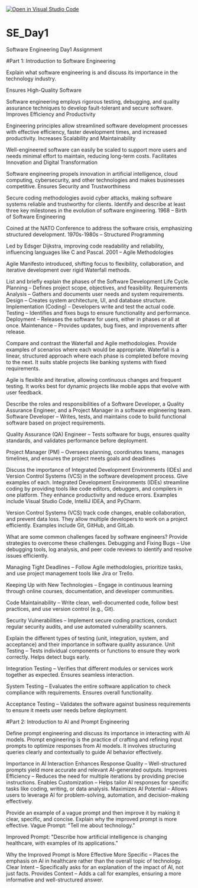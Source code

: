 [![Open in Visual Studio Code](https://classroom.github.com/assets/open-in-vscode-2e0aaae1b6195c2367325f4f02e2d04e9abb55f0b24a779b69b11b9e10269abc.svg)](https://classroom.github.com/online_ide?assignment_repo_id=18363521&assignment_repo_type=AssignmentRepo)
# SE_Day1
Software Engineering Day1 Assignment

#Part 1: Introduction to Software Engineering

Explain what software engineering is and discuss its importance in the technology industry.

Ensures High-Quality Software

Software engineering employs rigorous testing, debugging, and quality assurance techniques to develop fault-tolerant and secure software.
Improves Efficiency and Productivity

Engineering principles allow streamlined software development processes with effective efficiency, faster development times, and increased productivity.
Increases Scalability and Maintainability

Well-engineered software can easily be scaled to support more users and needs minimal effort to maintain, reducing long-term costs.
Facilitates Innovation and Digital Transformation

Software engineering propels innovation in artificial intelligence, cloud computing, cybersecurity, and other technologies and makes businesses competitive.
Ensures Security and Trustworthiness

Secure coding methodologies avoid cyber attacks, making software systems reliable and trustworthy for clients.
Identify and describe at least three key milestones in the evolution of software engineering.
1968 – Birth of Software Engineering

Coined at the NATO Conference to address the software crisis, emphasizing structured development.
1970s-1980s – Structured Programming

Led by Edsger Dijkstra, improving code readability and reliability, influencing languages like C and Pascal.
2001 – Agile Methodologies

Agile Manifesto introduced, shifting focus to flexibility, collaboration, and iterative development over rigid Waterfall methods.

List and briefly explain the phases of the Software Development Life Cycle.
Planning – Defines project scope, objectives, and feasibility.
Requirements Analysis – Gathers and documents user needs and system requirements.
Design – Creates system architecture, UI, and database structure.
Implementation (Coding) – Developers write and test the actual code.
Testing – Identifies and fixes bugs to ensure functionality and performance.
Deployment – Releases the software for users, either in phases or all at once.
Maintenance – Provides updates, bug fixes, and improvements after release.








Compare and contrast the Waterfall and Agile methodologies. Provide examples of scenarios where each would be appropriate.
Waterfall is a linear, structured approach where each phase is completed before moving to the next. It suits stable projects like banking systems with fixed requirements.

Agile is flexible and iterative, allowing continuous changes and frequent testing. It works best for dynamic projects like mobile apps that evolve with user feedback.

Describe the roles and responsibilities of a Software Developer, a Quality Assurance Engineer, and a Project Manager in a software engineering team.
Software Developer – Writes, tests, and maintains code to build functional software based on project requirements.

Quality Assurance (QA) Engineer – Tests software for bugs, ensures quality standards, and validates performance before deployment.

Project Manager (PM) – Oversees planning, coordinates teams, manages timelines, and ensures the project meets goals and deadlines

Discuss the importance of Integrated Development Environments (IDEs) and Version Control Systems (VCS) in the software development process. Give examples of each.
Integrated Development Environments (IDEs) streamline coding by providing tools like code editors, debuggers, and compilers in one platform. They enhance productivity and reduce errors. Examples include Visual Studio Code, IntelliJ IDEA, and PyCharm.

Version Control Systems (VCS) track code changes, enable collaboration, and prevent data loss. They allow multiple developers to work on a project efficiently. Examples include Git, GitHub, and GitLab.

What are some common challenges faced by software engineers? Provide strategies to overcome these challenges.
Debugging and Fixing Bugs – Use debugging tools, log analysis, and peer code reviews to identify and resolve issues efficiently.

Managing Tight Deadlines – Follow Agile methodologies, prioritize tasks, and use project management tools like Jira or Trello.

Keeping Up with New Technologies – Engage in continuous learning through online courses, documentation, and developer communities.

Code Maintainability – Write clean, well-documented code, follow best practices, and use version control (e.g., Git).

Security Vulnerabilities – Implement secure coding practices, conduct regular security audits, and use automated vulnerability scanners.

Explain the different types of testing (unit, integration, system, and acceptance) and their importance in software quality assurance.
Unit Testing – Tests individual components or functions to ensure they work correctly. Helps detect bugs early.

Integration Testing – Verifies that different modules or services work together as expected. Ensures seamless interaction.

System Testing – Evaluates the entire software application to check compliance with requirements. Ensures overall functionality.

Acceptance Testing – Validates the software against business requirements to ensure it meets user needs before deployment.

#Part 2: Introduction to AI and Prompt Engineering


Define prompt engineering and discuss its importance in interacting with AI models.
Prompt engineering is the practice of crafting and refining input prompts to optimize responses from AI models. It involves structuring queries clearly and contextually to guide AI behavior effectively.

Importance in AI Interaction
Enhances Response Quality – Well-structured prompts yield more accurate and relevant AI-generated outputs.
Improves Efficiency – Reduces the need for multiple iterations by providing precise instructions.
Enables Customization – Helps tailor AI responses for specific tasks like coding, writing, or data analysis.
Maximizes AI Potential – Allows users to leverage AI for problem-solving, automation, and decision-making effectively.

Provide an example of a vague prompt and then improve it by making it clear, specific, and concise. Explain why the improved prompt is more effective.
Vague Prompt:
"Tell me about technology."

Improved Prompt:
"Describe how artificial intelligence is changing healthcare, with examples of its applications."

Why the Improved Prompt is More Effective
More Specific – Places the emphasis on AI in healthcare rather than the overall topic of technology.
Clear Intent – Specifically asks for an explanation of the impact of AI, not just facts.
Provides Context – Adds a call for examples, ensuring a more informative and well-structured answer.

